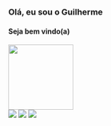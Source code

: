 ### Olá, eu sou o Guilherme
#### Seja bem vindo(a)

<div>
  <a href="https://github.com/GuilhermeJobs">
  <img height="130em" src="https://github-readme-stats.vercel.app/api/top-langs/?username=GuilhermeJobs&layout=compact&langs_count=8&theme=outrun"/>
</div>

<div> 
  <a href="https://www.instagram.com/_guihh_oliveira_" target="_blank"><img src="https://img.shields.io/badge/-Instagram-%23E4405F?style=for-the-badge&logo=instagram&logoColor=white" target="_blank"></a>
 	<a href = "mailto:ferreiraguilherme@discente.ufg.br"><img src="https://img.shields.io/badge/-Gmail-%23333?style=for-the-badge&logo=gmail&logoColor=white" target="_blank"></a>
  <a href="https://www.linkedin.com/in/guilherme-ferreira-952579184/" target="_blank"><img src="https://img.shields.io/badge/-LinkedIn-%230077B5?style=for-the-badge&logo=linkedin&logoColor=white" target="_blank"></a> 
</div>
